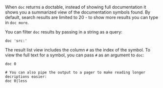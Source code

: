 When `doc` returns a doctable, instead of showing full documentation it shows you a summarized view of the documentation symbols found. By default, search results are limited to 20 - to show more results you can type in `doc more`.

You can filter `doc` results by passing in a string as a query:

```nushell
doc 'src:'
```

The result list view includes the column `#` as the index of the symbol. To view the full text for a symbol, you can pass `#` as an argument to `doc`:

```nushell
doc 0

# You can also pipe the output to a pager to make reading longer decriptions easier:
doc 0|less
```
